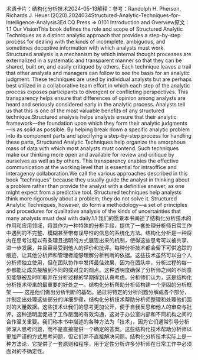 

术语卡片：结构化分析技术2024-05-13解释：参考：Randolph H. Pherson, Richards J. Heuer.(2020).2024034Structured-Analytic-Techniques-for-Intelligence-Analysis3Ed.CQ Press => 0101 Introduction and Overview原文：1.1 Our VisionThis book defines the role and scope of Structured Analytic Techniques as a distinct analytic approach that provides a step-by-step process for dealing with the kinds of incomplete, ambiguous, and sometimes deceptive information with which analysts must work. Structured analysis is a mechanism by which internal thought processes are externalized in a systematic and transparent manner so that they can be shared, built on, and easily critiqued by others. Each technique leaves a trail that other analysts and managers can follow to see the basis for an analytic judgment. These techniques are used by individual analysts but are perhaps best utilized in a collaborative team effort in which each step of the analytic process exposes participants to divergent or conflicting perspectives. This transparency helps ensure that differences of opinion among analysts are heard and seriously considered early in the analytic process. Analysts tell us that this is one of the most valuable benefits of any structured technique.Structured analysis helps analysts ensure that their analytic framework—the foundation upon which they form their analytic judgments—is as solid as possible. By helping break down a specific analytic problem into its component parts and specifying a step-by-step process for handling these parts, Structured Analytic Techniques help organize the amorphous mass of data with which most analysts must contend. Such techniques make our thinking more open and available for review and critique by ourselves as well as by others. This transparency enables the effective communication at the working level that is essential for intraoffice and interagency collaboration.We call the various approaches described in this book "techniques" because they usually guide the analyst in thinking about a problem rather than provide the analyst with a definitive answer, as one might expect from a predictive tool. Structured techniques help analysts think more rigorously about a problem; they do not solve it. Structured Analytic Techniques, however, do form a methodology—a set of principles and procedures for qualitative analysis of the kinds of uncertainties that many analysts must deal with daily.1.1 我们的愿景本书阐述了结构化分析技术的作用和应用领域，将其作为一种特殊的分析手段，提供了一套处理分析师日常工作中遇到的不完整、模糊甚至带有误导性的信息的系统化方法。结构化分析是一种将内在思考过程以有条理且透明的方式展现出来的机制，使得这些思考可以被共享、进一步发展，并且容易受到他人的评价和批评。每种分析技术都会留下可供追踪的痕迹，让其他分析师和管理者能够理解分析判断的依据。这些技术虽然可以由个人分析师独立使用，但在团队协作中发挥最佳效果，因为在团队中，分析过程的每一步都能让成员接触到不同的或对立的观点。这种透明度确保了分析师之间的不同意见能够被及时听取并在分析过程的早期得到认真考虑。分析师们认为，这是结构化分析技术带来的最重要的好处之一。结构化分析帮助分析师构建一个坚固的分析框架 —— 这是他们做出分析判断的基础。通过将特定的分析问题分解成各个部分，并制定出处理这些部分的详细步骤，结构化分析技术帮助分析师整理和处理他们面对的大量数据。这些技术让我们的思考更加公开，便于自我反思和他人的审查与批评。这种透明度促进了工作层面的有效沟通，这对于办公室内部和不同机构之间的合作至关重要。我们称本书中描述的各种方法为「技术」，因为它们通常引导分析师深入思考问题，而不是直接提供一个确定的答案。这些结构化技术帮助分析师以更加严谨的方式思考问题，但它们并不直接解决问题。结构化分析技术实际上是一种方法论，它提供了一套原则和程序，用于定性分析许多分析师在日常工作中必须面对的不确定性。